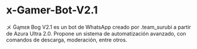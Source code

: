 # x-Gamer-Bot-V2.1
メ Ġᶏmԑя Bog V2.1 es un bot de WhatsApp creado por .team_surubi a partir de Azura Ultra 2.0. Propone un sistema de automatización avanzado, con comandos de descarga, moderación, entre otros.
